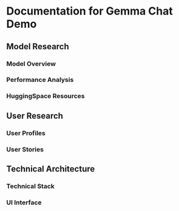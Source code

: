 # Documentation for Gemma Chat Demo

## Model Research

### Model Overview

### Performance Analysis

### HuggingSpace Resources

## User Research

### User Profiles

### User Stories

## Technical Architecture

### Technical Stack

### UI Interface